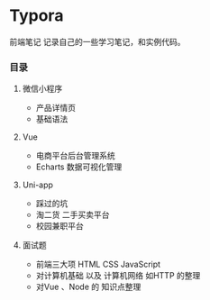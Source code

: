 # Typora
 前端笔记
 记录自己的一些学习笔记，和实例代码。
### 目录
1. 微信小程序
   * 产品详情页
   * 基础语法
2. Vue
   * 电商平台后台管理系统
   * Echarts 数据可视化管理
3. Uni-app
   * 踩过的坑
   * 淘二货 二手买卖平台
   * 校园兼职平台

4. 面试题
   * 前端三大项 HTML CSS JavaScript 
   * 对计算机基础  以及 计算机网络 如HTTP 的整理
   * 对Vue 、Node 的 知识点整理 